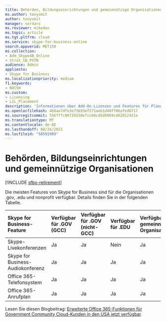 ```yaml
---
title: Behörden, Bildungseinrichtungen und gemeinnützige Organisationen
ms.author: tonysmit
author: tonysmit
manager: serdars
ms.reviewer: mikedav
ms.topic: article
ms.tgt.pltfrm: cloud
ms.service: skype-for-business-online
search.appverid: MET150
ms.collection:
- Adm_Skype4B_Online
- Strat_SB_PSTN
audience: Admin
appliesto:
- Skype for Business
ms.localizationpriority: medium
f1.keywords:
- NOCSH
ms.custom:
- Licensing
- LIL_Placement
description: 'Informationen über Add-On-Lizenzen und Features für Pläne für GOV, EDU und gemeinnützige Organisationen. '
ms.openlocfilehash: 4b8aa7dfe3e73693ef271aeb1d40ff06afed6717
ms.sourcegitcommit: 556fffc96729150efcc04cd5d6069c402012421e
ms.translationtype: MT
ms.contentlocale: de-DE
ms.lasthandoff: 08/26/2021
ms.locfileid: "58591989"
---
```

# <a name="gov-edu-and-non-profit-organizations"></a>Behörden, Bildungseinrichtungen und gemeinnützige Organisationen

[!INCLUDE [sfbo-retirement](../../../Hub/includes/sfbo-retirement.md)]

Die meisten Features von Skype for Business sind für die Organisationen .gov, .edu und nonprofit verfügbar. Details finden Sie in der folgenden Tabelle.

|**Skype for Business-Feature**|**Verfügbar für .GOV (GCC)**|**Verfügbar für .GOV (nicht-GCC)**|**Verfügbar für .EDU**|**Verfügbar für gemeinnützige Organisationen**|
|:-----|:-----|:-----|:-----|:-----|
|Skype-Livekonferenzen  <br/> |Ja  <br/> |Ja  <br/> |Nein  <br/> |Ja  <br/> |
|Skype for Business-Audiokonferenz  <br/> |Ja  <br/> |Ja  <br/> |Ja  <br/> |Ja  <br/> |
|Office 365-Telefonsystem  <br/> |Ja  <br/> |Ja  <br/> |Ja  <br/> |Ja  <br/> |
|Office 365-Anrufplan  <br/> |Ja  <br/> |Ja  <br/> |Ja  <br/> |Ja  <br/> |
   
Lesen Sie diesen Blogbeitrag: [Erweiterte Office 365-Funktionen für Government Community Cloud-Kunden in den USA jetzt verfügbar](https://blogs.office.com/2017/01/17/advanced-office-365-capabilities-now-available-to-u-s-government-community-customers/).
